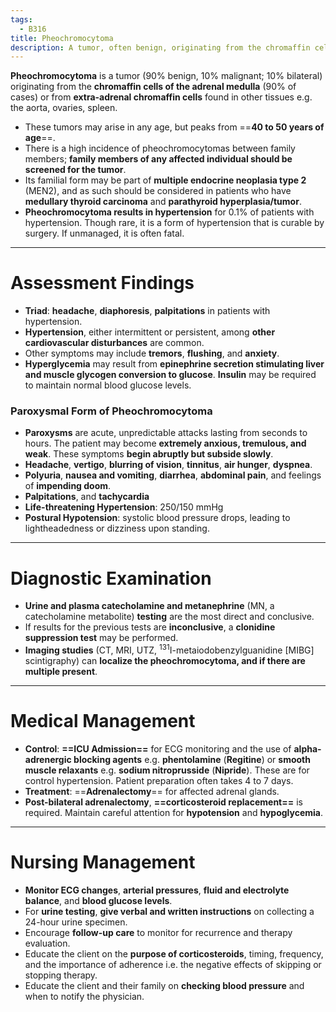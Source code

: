 ```yaml
---
tags:
  - B316
title: Pheochromocytoma
description: A tumor, often benign, originating from the chromaffin cells of the adrenal medulla (90%) or in extra-adrenal chromaffin tissue in other organs (10%).
---
```

**Pheochromocytoma** is a tumor (90% benign, 10% malignant; 10% bilateral) originating from the **chromaffin cells of the adrenal medulla** (90% of cases) or from **extra-adrenal chromaffin cells** found in other tissues e.g. the aorta, ovaries, spleen.
- These tumors may arise in any age, but peaks from ==**40 to 50 years of age**==.
- There is a high incidence of pheochromocytomas between family members; **family members of any affected individual should be screened for the tumor**.
- Its familial form may be part of **multiple endocrine neoplasia type 2** (MEN2), and as such should be considered in patients who have **medullary thyroid carcinoma** and **parathyroid hyperplasia/tumor**.
- **Pheochromocytoma results in hypertension** for 0.1% of patients with hypertension. Though rare, it is a form of hypertension that is curable by surgery. If unmanaged, it is often fatal.
___
# Assessment Findings
- **Triad**: **headache**, **diaphoresis**, **palpitations** in patients with hypertension.
- **Hypertension**, either intermittent or persistent, among **other cardiovascular disturbances** are common.
- Other symptoms may include **tremors**, **flushing**, and **anxiety**.
- **Hyperglycemia** may result from **epinephrine secretion stimulating liver and muscle glycogen conversion to glucose**. **Insulin** may be required to maintain normal blood glucose levels.
### Paroxysmal Form of Pheochromocytoma
- **Paroxysms** are acute, unpredictable attacks lasting from seconds to hours. The patient may become **extremely anxious, tremulous, and weak**. These symptoms **begin abruptly but subside slowly**.
- **Headache**, **vertigo**, **blurring of vision**, **tinnitus**, **air hunger**, **dyspnea**.
- **Polyuria**, **nausea and vomiting**, **diarrhea**, **abdominal pain**, and feelings of **impending doom**.
- **Palpitations**, and **tachycardia**
- **Life-threatening Hypertension**: 250/150 mmHg
- **Postural Hypotension**: systolic blood pressure drops, leading to lightheadedness or dizziness upon standing.
___
# Diagnostic Examination
- **Urine and plasma catecholamine and metanephrine** (MN, a catecholamine metabolite) **testing** are the most direct and conclusive.
- If results for the previous tests are **inconclusive**, a **clonidine suppression test** may be performed.
- **Imaging studies** (CT, MRI, UTZ, <sup>131</sup>I-metaiodobenzylguanidine \[MIBG] scintigraphy) can **localize the pheochromocytoma, and if there are multiple present**.
___
# Medical Management
- **Control**: **==ICU Admission==** for ECG monitoring and the use of **alpha-adrenergic blocking agents** e.g. **phentolamine** (**Regitine**) or **smooth muscle relaxants** e.g. **sodium nitroprusside** (**Nipride**). These are for control hypertension. Patient preparation often takes 4 to 7 days.
- **Treatment**: ==**Adrenalectomy**== for affected adrenal glands.
- **Post-bilateral adrenalectomy**, **==corticosteroid replacement==** is required. Maintain careful attention for **hypotension** and **hypoglycemia**.
___
# Nursing Management
- **Monitor ECG changes**, **arterial pressures**, **fluid and electrolyte balance**, and **blood glucose levels**.
- For **urine testing**, **give verbal and written instructions** on collecting a 24-hour urine specimen.
- Encourage **follow-up care** to monitor for recurrence and therapy evaluation.
- Educate the client on the **purpose of corticosteroids**, timing, frequency, and the importance of adherence i.e. the negative effects of skipping or stopping therapy.
- Educate the client and their family on **checking blood pressure** and when to notify the physician.